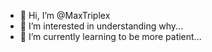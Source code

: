 - 👋 Hi, I’m @MaxTriplex
- 👀 I’m interested in understanding why...
- 🌱 I’m currently learning to be more patient...



<!---
MaxTriplex/MaxTriplex is a ✨ special ✨ repository because its `README.md` (this file) appears on your GitHub profile.
You can click the Preview link to take a look at your changes.
--->
